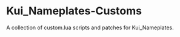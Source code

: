 Kui_Nameplates-Customs
======================
A collection of custom.lua scripts and patches for Kui_Nameplates.
